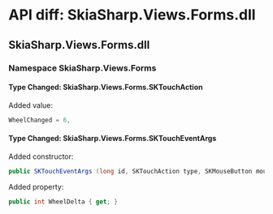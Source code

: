 # API diff: SkiaSharp.Views.Forms.dll

## SkiaSharp.Views.Forms.dll

### Namespace SkiaSharp.Views.Forms

#### Type Changed: SkiaSharp.Views.Forms.SKTouchAction

Added value:

```csharp
WheelChanged = 6,
```


#### Type Changed: SkiaSharp.Views.Forms.SKTouchEventArgs

Added constructor:

```csharp
public SKTouchEventArgs (long id, SKTouchAction type, SKMouseButton mouseButton, SKTouchDeviceType deviceType, SkiaSharp.SKPoint location, bool inContact, int wheelDelta);
```

Added property:

```csharp
public int WheelDelta { get; }
```



